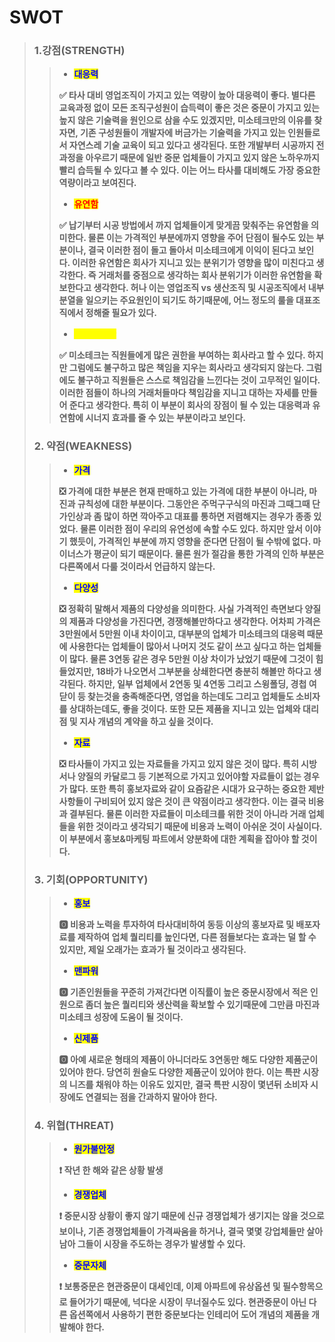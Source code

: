 # SWOT

> ### 1.강점(STRENGTH)
>
> > * <mark style="color:blue;">**대응력**</mark>
> >
> > **✅ 타사 대비 영업조직이 가지고 있는 역량이 높아 대응력이 좋다. 별다른 교육과정 없이 모든 조직구성원이 습득력이 좋은 것은 중문이 가지고 있는 높지 않은 기술력을 원인으로 삼을 수도 있겠지만, 미소테크만의 이유를 찾자면, 기존 구성원들이 개발자에 버금가는 기술력을 가지고 있는 인원들로서 자연스레 기술 교육이 되고 있다고 생각된다. 또한 개발부터 시공까지 전과정을 아우르기 때문에 일반 중문 업체들이 가지고 있지 않은 노하우까지 빨리 습득될 수 있다고 볼 수 있다. 이는 어느 타사를 대비해도 가장 중요한 역량이라고 보여진다.**
> >
> > * <mark style="color:red;">**유연함**</mark>
> >
> > **✅ 납기부터 시공 방법에서 까지 업체들이게 맞게끔 맞춰주는 유연함을 의미한다. 물론 이는 가격적인 부분에까지 영향을 주어 단점이 될수도 있는 부분이나, 결국 이러한 점이 돌고 돌아서 미소테크에게 이익이 된다고 보인다. 이러한 유연함은 회사가 지니고 있는 분위기가 영향을 많이 미친다고 생각한다. 즉 거래처를 중점으로 생각하는 회사 분위기가 이러한 유연함을 확보한다고 생각한다. 허나 이는 영업조직 vs 생산조직 및 시공조직에서 내부 분열을 일으키는 주요원인이 되기도 하기때문에, 어느 정도의 룰을 대표조직에서 정해줄 필요가 있다.**
> >
> > * <mark style="color:yellow;">**책임과 권한**</mark>
> >
> > **✅ 미소테크는 직원들에게 많은 권한을 부여하는 회사라고 할 수 있다. 하지만 그럼에도 불구하고 많은 책임을 지우는 회사라고 생각되지 않는다. 그럼에도 불구하고 직원들은 스스로 책임감을 느낀다는 것이 고무적인 일이다. 이러한 점들이 하나의 거래처들마다 책임감을 지니고 대하는 자세를 만들어 준다고 생각한다. 특히 이 부분이 회사의 장점이 될 수 있는 대응력과 유연함에 시너지 효과를 줄 수 있는 부분이라고 보인다.**
>
> ### 2. 약점(WEAKNESS)
>
> > * <mark style="color:blue;">**가격**</mark>
> >
> > **❎ 가격에 대한 부분은 현재 판매하고 있는 가격에 대한 부분이 아니라, 마진과 규칙성에 대한 부분이다. 그동안은 주먹구구식의 마진과 그때그때 단가인상과 좀 많이 하면 깍아주고 대표를 통하면 저렴해지는 경우가 종종 있었다. 물론 이러한 점이 우리의 유연성에 속할 수도 있다. 하지만 앞서 이야기 했듯이, 가격적인 부분에 까지 영향을 준다면 단점이 될 수밖에 없다. 마이너스가 평균이 되기 때문이다. 물론 원가 절감을 통한 가격의 인하 부분은 다른쪽에서 다룰 것이라서 언급하지 않는다.**
> >
> > * <mark style="color:blue;">**다양성**</mark>
> >
> > **❎ 정확히 말해서 제품의 다양성을 의미한다. 사실 가격적인 측면보다 양질의 제품과 다양성을 가진다면, 경쟁해볼만하다고 생각한다. 어차피 가격은 3만원에서 5만원 이내 차이이고, 대부분의 업체가 미소테크의 대응력 때문에 사용한다는 업체들이 많아서 나머지 것도 같이 쓰고 싶다고 하는 업체들이 많다. 물론 3연동 같은 경우 5만원 이상 차이가 났었기 때문에 그것이 힘들었지만, 18바가 나오면서 그부분을 상쇄한다면 충분히 해볼만 하다고 생각된다. 하지만, 일부 업체에서 2연동 및 4연동 그리고 스윙폴딩, 경첩 여닫이 등 찾는것을 충족해준다면, 영업을 하는데도 그리고 업체들도 소비자를 상대하는데도, 좋을 것이다. 또한 모든 제품을 지니고 있는 업체와 대리점 및 지사 개념의 계약을 하고 싶을 것이다.**
> >
> > * <mark style="color:blue;">**자료**</mark>
> >
> > **❎ 타사들이 가지고 있는 자료들을 가지고 있지 않은 것이 많다. 특히 시방서나 양질의 카달로그 등 기본적으로 가지고 있어야할 자료들이 없는 경우가 많다. 또한 특히 홍보자료와 같이 요즘같은 시대가 요구하는 중요한 제반사항들이 구비되어 있지 않은 것이 큰 약점이라고 생각한다. 이는 결국 비용과 결부된다. 물론 이러한 자료들이 미소테크를 위한 것이 아니라 거래 업체들을 위한 것이라고 생각되기 때문에 비용과 노력이 아쉬운 것이 사실이다. 이 부분에서 홍보&마케팅 파트에서 양분화에 대한 계획을 잡아야 할 것이다.**
>
> ### 3. 기회(OPPORTUNITY)
>
> > * <mark style="color:blue;">**홍보**</mark>
> >
> > **🅾 비용과 노력을 투자하여 타사대비하여 동등 이상의 홍보자료 및 배포자료를 제작하여 업체 퀄리티를 높인다면, 다른 점들보다는 효과는 덜 할 수 있지만, 제일 오래가는 효과가 될 것이라고 생각된다.**
> >
> > * <mark style="color:blue;">**맨파워**</mark>
> >
> > **🅾 기존인원들을 꾸준히 가져간다면 이직률이 높은 중문시장에서 적은 인원으로 좀더 높은 퀄리티와 생산력을 확보할 수 있기때문에 그만큼 마진과 미소테크 성장에 도움이 될 것이다.**
> >
> > * <mark style="color:blue;">**신제품**</mark>
> >
> > **🅾 아예 새로운 형태의 제품이 아니더라도 3연동만 해도 다양한 제품군이 있어야 한다. 당연히 원슬도 다양한 제품군이 있어야 한다. 이는 특판 시장의 니즈를 채워야 하는 이유도 있지만, 결국 특판 시장이 몇년뒤 소비자 시장에도 연결되는 점을 간과하지 말아야 한다.**
>
> ### 4. 위협(THREAT)
>
> > * <mark style="color:blue;">**원가불안정**</mark>
> >
> > **❗ 작년 한 해와 같은 상황 발생**
> >
> > * <mark style="color:blue;">**경쟁업체**</mark>
> >
> > **❗ 중문시장 상황이 좋지 않기 때문에 신규 경쟁업체가 생기지는 않을 것으로 보이나, 기존 경쟁업체들이 가격싸움을 하거나, 결국 몇몇 강업체들만 살아남아 그들이 시장을 주도하는 경우가 발생할 수 있다.**
> >
> > * <mark style="color:blue;">**중문자체**</mark>
> >
> > **❗ 보통중문은 현관중문이 대세인데, 이제 아파트에 유상옵션 및 필수항목으로 들어가기 때문에, 넉다운 시장이 무너질수도 있다. 현관중문이 아닌 다른 옵션쪽에서 사용하기 편한 중문보다는 인테리어 도어 개념의 제품을 개발해야 한다.**
